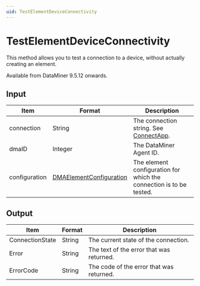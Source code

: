 ```yaml
---
uid: TestElementDeviceConnectivity
---
```


# TestElementDeviceConnectivity

This method allows you to test a connection to a device, without actually creating an element.

Available from DataMiner 9.5.12 onwards.

## Input

| Item | Format | Description |
|--|--|--|
| connection    | String  | The connection string. See [ConnectApp](xref:ConnectApp). |
| dmaID         | Integer | The DataMiner Agent ID. |
| configuration | [DMAElementConfiguration](xref:DMAElementConfiguration) | The element configuration for which the connection is to be tested. |

## Output

| Item | Format | Description |
|--|--|--|
| ConnectionState | String | The current state of the connection.     |
| Error           | String | The text of the error that was returned. |
| ErrorCode       | String | The code of the error that was returned. |

